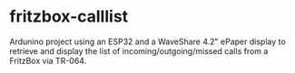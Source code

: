 # fritzbox-calllist
Ardunino project using an ESP32 and a WaveShare 4.2" ePaper display to retrieve and display the list of incoming/outgoing/missed calls from a FritzBox via TR-064.

